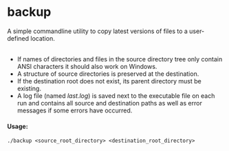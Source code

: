 # backup

A simple commandline utility to copy latest versions of files to a user-defined location.<br><br>
* If names of directories and files in the source directory tree only contain ANSI characters
it should also work on Windows.<br>
* A structure of source directories is preserved at the destination.<br>
* If the destination root does not exist, its parent directory must be existing.<br>
* A log file (named _last.log_) is saved next to the executable file on each run and contains all source and destination
paths as well as error messages if some errors have occurred.<br>
#### Usage:
`./backup <source_root_directory> <destination_root_directory>`
